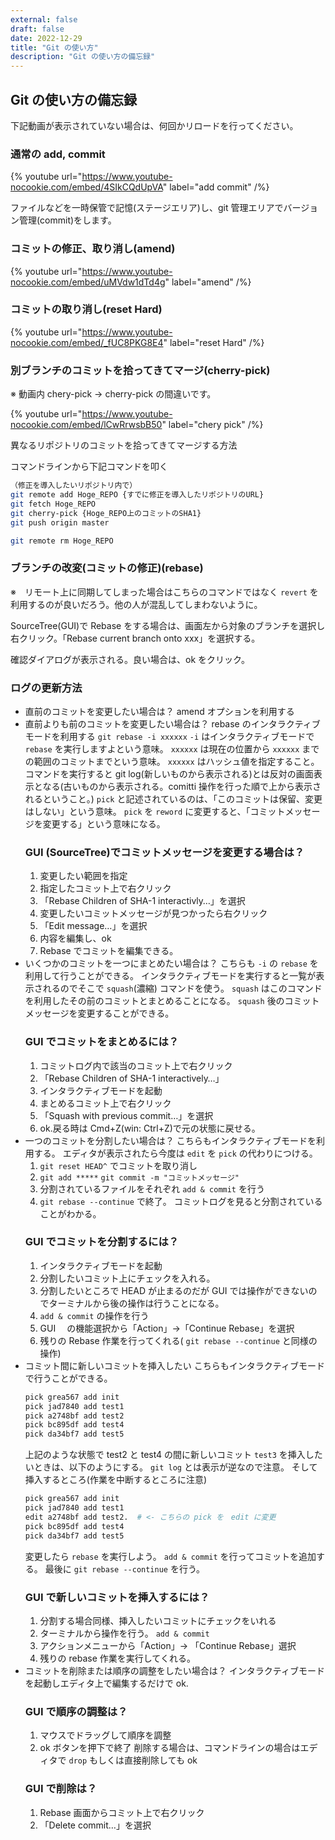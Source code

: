 ```yaml
---
external: false
draft: false
date: 2022-12-29
title: "Git の使い方"
description: "Git の使い方の備忘録"
---
```


## Git の使い方の備忘録

下記動画が表示されていない場合は、何回かリロードを行ってください。

### 通常の add, commit

{% youtube url="https://www.youtube-nocookie.com/embed/4SIkCQdUpVA" label="add commit" /%}

ファイルなどを一時保管で記憶(ステージエリア)し、git 管理エリアでバージョン管理(commit)をします。

### コミットの修正、取り消し(amend)

{% youtube url="https://www.youtube-nocookie.com/embed/uMVdw1dTd4g" label="amend" /%}

### コミットの取り消し(reset Hard)

{% youtube url="https://www.youtube-nocookie.com/embed/_fUC8PKG8E4" label="reset Hard" /%}

### 別ブランチのコミットを拾ってきてマージ(cherry-pick)

※ 動画内 chery-pick → cherry-pick の間違いです。

{% youtube url="https://www.youtube-nocookie.com/embed/lCwRrwsbB50" label="chery pick" /%}

異なるリポジトリのコミットを拾ってきてマージする方法

コマンドラインから下記コマンドを叩く

```bash
（修正を導入したいリポジトリ内で）
git remote add Hoge_REPO {すでに修正を導入したリポジトリのURL}
git fetch Hoge_REPO
git cherry-pick {Hoge_REPO上のコミットのSHA1}
git push origin master

git remote rm Hoge_REPO
```

### ブランチの改変(コミットの修正)(rebase)

※　リモート上に同期してしまった場合はこちらのコマンドではなく `revert` を利用するのが良いだろう。他の人が混乱してしまわないように。

SourceTree(GUI)で Rebase をする場合は、画面左から対象のブランチを選択し右クリック。「Rebase current branch onto xxx」を選択する。

確認ダイアログが表示される。良い場合は、ok をクリック。

### ログの更新方法

- 直前のコミットを変更したい場合は？
  amend オプションを利用する
- 直前よりも前のコミットを変更したい場合は？
  rebase のインタラクティブモードを利用する
  `git rebase -i xxxxxx`
  `-i` はインタラクティブモードで `rebase` を実行しますよという意味。
  `xxxxxx` は現在の位置から `xxxxxx` までの範囲のコミットまでという意味。 `xxxxxx` はハッシュ値を指定すること。
  コマンドを実行すると git log(新しいものから表示される)とは反対の画面表示となる(古いものから表示される。comitti 操作を行った順で上から表示されるということ。)
  `pick` と記述されているのは、「このコミットは保留、変更はしない」という意味。
  `pick` を `reword` に変更すると、「コミットメッセージを変更する」という意味になる。
  ### GUI (SourceTree)でコミットメッセージを変更する場合は？
  1. 変更したい範囲を指定
  2. 指定したコミット上で右クリック
  3. 「Rebase Children of SHA-1 interactivly…」を選択
  4. 変更したいコミットメッセージが見つかったら右クリック
  5. 「Edit message…」を選択
  6. 内容を編集し、ok
  7. Rebase でコミットを編集できる。
- いくつかのコミットを一つにまとめたい場合は？
  こちらも `-i` の `rebase` を利用して行うことができる。
  インタラクティブモードを実行すると一覧が表示されるのでそこで `squash`(濃縮) コマンドを使う。
  `squash` はこのコマンドを利用したその前のコミットとまとめることになる。
  `squash` 後のコミットメッセージを変更することができる。
  ### GUI でコミットをまとめるには？
  1. コミットログ内で該当のコミット上で右クリック
  2. 「Rebase Children of SHA-1 interactively…」
  3. インタラクティブモードを起動
  4. まとめるコミット上で右クリック
  5. 「Squash with previous commit…」を選択
  6. ok.戻る時は Cmd+Z(win: Ctrl+Z)で元の状態に戻せる。
- 一つのコミットを分割したい場合は？
  こちらもインタラクティブモードを利用する。
  エディタが表示されたら今度は `edit` を `pick` の代わりにつける。
  1. `git reset HEAD^` でコミットを取り消し
  2. `git add *****` `git commit -m "コミットメッセージ"`
  3. 分割されているファイルをそれぞれ `add & commit` を行う
  4. `git rebase --continue` で終了。
     コミットログを見ると分割されていることがわかる。
  ### GUI でコミットを分割するには？
  1. インタラクティブモードを起動
  2. 分割したいコミット上にチェックを入れる。
  3. 分割したいところで HEAD が止まるのだが GUI では操作ができないのでターミナルから後の操作は行うことになる。
  4. `add & commit` の操作を行う
  5. GUI 　の機能選択から「Action」→「Continue Rebase」を選択
  6. 残りの Rebase 作業を行ってくれる( `git rebase --continue` と同様の操作)
- コミット間に新しいコミットを挿入したい
  こちらもインタラクティブモードで行うことができる。
  ```bash
  pick grea567 add init
  pick jad7840 add test1
  pick a2748bf add test2
  pick bc895df add test4
  pick da34bf7 add test5
  ```
  上記のような状態で test2 と test4 の間に新しいコミット `test3` を挿入したいときは、以下のようにする。 `git log` とは表示が逆なので注意。
  そして挿入するところ(作業を中断するところに注意)
  ```bash
  pick grea567 add init
  pick jad7840 add test1
  edit a2748bf add test2.  # <- こちらの pick を　edit に変更
  pick bc895df add test4
  pick da34bf7 add test5
  ```
  変更したら `rebase` を実行しよう。
  `add & commit` を行ってコミットを追加する。
  最後に `git rebase --continue` を行う。
  ### GUI で新しいコミットを挿入するには？
  1. 分割する場合同様、挿入したいコミットにチェックをいれる
  2. ターミナルから操作を行う。 `add & commit`
  3. アクションメニューから「Action」→ 「Continue Rebase」選択
  4. 残りの rebase 作業を実行してくれる。
- コミットを削除または順序の調整をしたい場合は？
  インタラクティブモードを起動しエディタ上で編集するだけで ok.
  ### GUI で順序の調整は？
  1. マウスでドラッグして順序を調整
  2. ok ボタンを押下で終了
     削除する場合は、コマンドラインの場合はエディタで `drop` もしくは直接削除しても ok
  ### GUI で削除は？
  1. Rebase 画面からコミット上で右クリック
  2. 「Delete commit…」を選択
